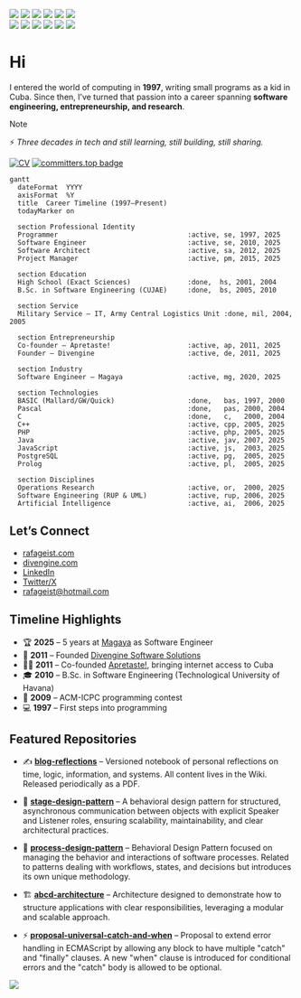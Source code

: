<p align="left">
  <img src="https://img.shields.io/badge/Software-Engineer-blue">
  <img src="https://img.shields.io/badge/Software-Architect-blue">
  <img src="https://img.shields.io/badge/Project-Manager-blue">
  <img src="https://img.shields.io/badge/Web-Developer-white">
  <img src="https://img.shields.io/badge/App-Developer-green">
  <img src="https://img.shields.io/badge/Desktop-Developer-red"><br/>
  <img src="https://img.shields.io/badge/Linux-Admin-black">
  <img src="https://img.shields.io/badge/Windows-Admin-black">
  <img src="https://img.shields.io/badge/Social-Media-blue">
  <img src="https://img.shields.io/badge/Community-Manager-blue">
  <img src="https://img.shields.io/badge/Programming-Contest-red">
  <img src="https://img.shields.io/badge/Chess-Enthusiastic-brown">
</p>

# Hi

I entered the world of computing in **1997**, writing small programs as a kid in Cuba.  Since then, I’ve turned that passion into a career spanning **software engineering, entrepreneurship, and research**. 

> [!NOTE]
> ⚡ *Three decades in tech and still learning, still building, still sharing.* 

[![CV](https://img.shields.io/badge/Download-CV-blue)](https://divengine.com/download.php?file=cv-rafageist-2025-08-10.pdf) [![committers.top badge](https://user-badge.committers.top/suriname_private/rafageist.svg)](https://user-badge.committers.top/suriname_private/rafageist)

```mermaid
gantt
  dateFormat  YYYY
  axisFormat  %Y
  title  Career Timeline (1997–Present)
  todayMarker on

  section Professional Identity
  Programmer                                :active, se, 1997, 2025
  Software Engineer                         :active, se, 2010, 2025
  Software Architect                        :active, sa, 2012, 2025
  Project Manager                           :active, pm, 2015, 2025

  section Education
  High School (Exact Sciences)              :done,  hs, 2001, 2004
  B.Sc. in Software Engineering (CUJAE)     :done,  bs, 2005, 2010

  section Service
  Military Service — IT, Army Central Logistics Unit :done, mil, 2004, 2005

  section Entrepreneurship
  Co‑founder — Apretaste!                   :active, ap, 2011, 2025
  Founder — Divengine                       :active, de, 2011, 2025

  section Industry
  Software Engineer — Magaya                :active, mg, 2020, 2025

  section Technologies
  BASIC (Mallard/GW/Quick)                  :done,   bas, 1997, 2000
  Pascal                                    :done,   pas, 2000, 2004
  C                                         :done,   c,   2000, 2004
  C++                                       :active, cpp, 2005, 2025
  PHP                                       :active, php, 2005, 2025
  Java                                      :active, jav, 2007, 2025
  JavaScript                                :active, js,  2003, 2025
  PostgreSQL                                :active, pg,  2005, 2025
  Prolog                                    :active, pl,  2005, 2025

  section Disciplines
  Operations Research                       :active, or,  2000, 2025
  Software Engineering (RUP & UML)          :active, rup, 2006, 2025
  Artificial Intelligence                   :active, ai,  2006, 2025
```

## Let’s Connect  

- [rafageist.com](https://rafageist.com)  
- [divengine.com](https://divengine.com)  
- [LinkedIn](https://linkedin.com/in/rafageist)  
- [Twitter/X](https://twitter.com/rafageist)  
- rafageist@hotmail.com  

## Timeline Highlights  

- 🏆 **2025** – 5 years at [Magaya](https://magaya.com) as Software Engineer  
- 🚀 **2011** – Founded [Divengine Software Solutions](https://divengine.com) 
- 👨‍💻 **2011** – Co-founded [Apretaste!](https://apretaste.net), bringing internet access to Cuba  
- 🎓 **2010** – B.Sc. in Software Engineering (Technological University of Havana)  
- 🏅 **2009** – ACM-ICPC programming contest  
- 💻 **1997** – First steps into programming  

## Featured Repositories  

- ✍️ [**blog-reflections**](https://github.com/rafageist/blog-reflections) – Versioned notebook of personal reflections on time, logic, information, and systems. All content lives in the Wiki. Released periodically as a PDF.  

- 🧩 [**stage-design-pattern**](https://github.com/rafageist/stage-design-pattern) – A behavioral design pattern for structured, asynchronous communication between objects with explicit Speaker and Listener roles, ensuring scalability, maintainability, and clear architectural practices.

- 🔄 [**process-design-pattern**](https://github.com/rafageist/process-design-pattern) – Behavioral Design Pattern focused on managing the behavior and interactions of software processes. Related to patterns dealing with workflows, states, and decisions but introduces its own unique methodology. 

- 🏗️ [**abcd-architecture**](https://github.com/rafageist/abcd-architecture) – Architecture designed to demonstrate how to structure applications with clear responsibilities, leveraging a modular and scalable approach.

- ⚡ [**proposal-universal-catch-and-when**](https://github.com/rafageist/proposal-universal-catch-and-when) – Proposal to extend error handling in ECMAScript by allowing any block to have multiple "catch" and "finally" clauses. A new "when" clause is introduced for conditional errors and the "catch" body is allowed to be optional. 

<img src="https://github-profile-trophy.vercel.app/?username=rafageist&theme=kimbie_dark&column=9&row=1">





